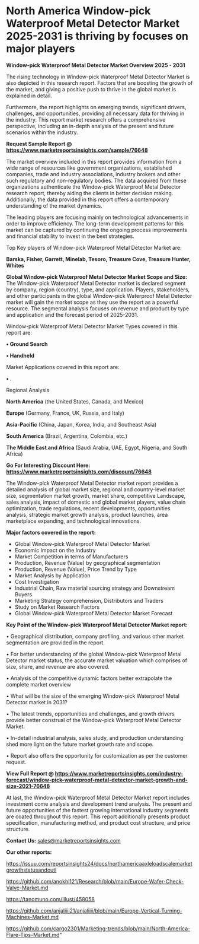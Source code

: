 # North America Window-pick Waterproof Metal Detector Market 2025-2031 is thriving by focuses on major players

<Strong> Window-pick Waterproof Metal Detector Market Overview 2025 - 2031</strong>

The rising technology in Window-pick Waterproof Metal Detector Market is also depicted in this research report. Factors that are boosting the growth of the market, and giving a positive push to thrive in the global market is explained in detail.

Furthermore, the report highlights on emerging trends, significant drivers, challenges, and opportunities, providing all necessary data for thriving in the industry. This report market research offers a comprehensive perspective, including an in-depth analysis of the present and future scenarios within the industry.

<strong>Request Sample Report @ <a href=https://www.marketreportsinsights.com/sample/76648>https://www.marketreportsinsights.com/sample/76648</a></strong>

The market overview included in this report provides information from a wide range of resources like government organizations, established companies, trade and industry associations, industry brokers and other such regulatory and non-regulatory bodies. The data acquired from these organizations authenticate the Window-pick Waterproof Metal Detector research report, thereby aiding the clients in better decision making. Additionally, the data provided in this report offers a contemporary understanding of the market dynamics.

The leading players are focusing mainly on technological advancements in order to improve efficiency. The long-term development patterns for this market can be captured by continuing the ongoing process improvements and financial stability to invest in the best strategies.

Top Key players of Window-pick Waterproof Metal Detector Market are:

<strong>Barska, Fisher, Garrett, Minelab, Tesoro, Treasure Cove, Treasure Hunter, Whites</strong>

<strong><b>Global Window-pick Waterproof Metal Detector Market Scope and Size:</b></strong>
The Window-pick Waterproof Metal Detector market is declared segment by company, region (country), type, and application. Players, stakeholders, and other participants in the global Window-pick Waterproof Metal Detector market will gain the market scope as they use the report as a powerful resource. The segmental analysis focuses on revenue and product by type and application and the forecast period of 2025-2031.

Window-pick Waterproof Metal Detector Market Types covered in this report are:

<strong>• Ground Search

• Handheld</strong>

Market Applications covered in this report are:

<strong>• .</strong> 

Regional Analysis

<strong>North America</strong> (the United States, Canada, and Mexico)

<strong>Europe</strong> (Germany, France, UK, Russia, and Italy)

<strong>Asia-Pacific</strong> (China, Japan, Korea, India, and Southeast Asia)

<strong>South America</strong> (Brazil, Argentina, Colombia, etc.)

<strong>The Middle East and Africa</strong> (Saudi Arabia, UAE, Egypt, Nigeria, and South Africa)

<strong>Go For Interesting Discount Here: <a href=https://www.marketreportsinsights.com/discount/76648>https://www.marketreportsinsights.com/discount/76648</a></strong>

The Window-pick Waterproof Metal Detector market report provides a detailed analysis of global market size, regional and country-level market size, segmentation market growth, market share, competitive Landscape, sales analysis, impact of domestic and global market players, value chain optimization, trade regulations, recent developments, opportunities analysis, strategic market growth analysis, product launches, area marketplace expanding, and technological innovations.

<strong><b>Major factors covered in the report:</b></strong>
<ul>
  <li>Global Window-pick Waterproof Metal Detector Market </li>
  <li>Economic Impact on the Industry</li>
  <li>Market Competition in terms of Manufacturers</li>
  <li>Production, Revenue (Value) by geographical segmentation</li>
  <li>Production, Revenue (Value), Price Trend by Type</li>
  <li>Market Analysis by Application</li>
  <li>Cost Investigation</li>
  <li>Industrial Chain, Raw material sourcing strategy and Downstream Buyers</li>
  <li>Marketing Strategy comprehension, Distributors and Traders</li>
  <li>Study on Market Research Factors</li>
  <li>Global Window-pick Waterproof Metal Detector Market Forecast</li>
</ul>

<strong><b>Key Point of the Window-pick Waterproof Metal Detector Market report:</b></strong>

• Geographical distribution, company profiling, and various other market segmentation are provided in the report.

• For better understanding of the global Window-pick Waterproof Metal Detector market status, the accurate market valuation which comprises of size, share, and revenue are also covered.

• Analysis of the competitive dynamic factors better extrapolate the complete market overview

• What will be the size of the emerging Window-pick Waterproof Metal Detector market in 2031?

• The latest trends, opportunities and challenges, and growth drivers provide better construal of the Window-pick Waterproof Metal Detector Market.

• In-detail industrial analysis, sales study, and production understanding shed more light on the future market growth rate and scope.

• Report also offers the opportunity for customization as per the customer request.

<strong><b>View Full Report @ <a href=https://www.marketreportsinsights.com/industry-forecast/window-pick-waterproof-metal-detector-market-growth-and-size-2021-76648>https://www.marketreportsinsights.com/industry-forecast/window-pick-waterproof-metal-detector-market-growth-and-size-2021-76648</a></b></strong>


At last, the Window-pick Waterproof Metal Detector Market report includes investment come analysis and development trend analysis. The present and future opportunities of the fastest growing international industry segments are coated throughout this report. This report additionally presents product specification, manufacturing method, and product cost structure, and price structure.

<strong>Contact Us:</strong>
sales@marketreportsinsights.com

<strong>Our other reports:</strong>

<a href=https://issuu.com/reportsinsights24/docs/northamericaaxleloadscalemarketgrowthstatusandoutl>https://issuu.com/reportsinsights24/docs/northamericaaxleloadscalemarketgrowthstatusandoutl</a>

<a href=https://github.com/anokhi121/Research/blob/main/Europe-Wafer-Check-Valve-Market.md>https://github.com/anokhi121/Research/blob/main/Europe-Wafer-Check-Valve-Market.md</a>

<a href=https://tanomuno.com/illust/458058>https://tanomuno.com/illust/458058</a>

<a href=https://github.com/anjaliiii21/anjaliiii/blob/main/Europe-Vertical-Turning-Machines-Market.md>https://github.com/anjaliiii21/anjaliiii/blob/main/Europe-Vertical-Turning-Machines-Market.md</a>

<a href=https://github.com/cargo2301/Marketing-trends/blob/main/North-America-Flare-Tips-Market.md>https://github.com/cargo2301/Marketing-trends/blob/main/North-America-Flare-Tips-Market.md</a>"
